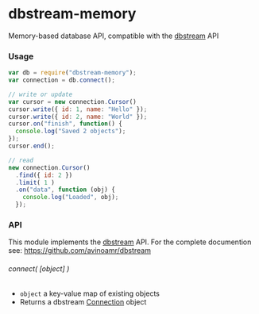 dbstream-memory
===============

Memory-based database API, compatible with the [dbstream](https://github.com/avinoamr/dbstream) API

### Usage

```javascript
var db = require("dbstream-memory");
var connection = db.connect();

// write or update
var cursor = new connection.Cursor()
cursor.write({ id: 1, name: "Hello" });
cursor.write({ id: 2, name: "World" });
cursor.on("finish", function() {
  console.log("Saved 2 objects");
});
cursor.end();

// read
new connection.Cursor()
  .find({ id: 2 })
  .limit( 1 )
  .on("data", function (obj) {
    console.log("Loaded", obj);
  });
```

### API

This module implements the [dbstream](https://github.com/avinoamr/dbstream) API. For the complete documention see: https://github.com/avinoamr/dbstream

###### connect( [object] )

* `object` a key-value map of existing objects
* Returns a dbstream [Connection](https://github.com/avinoamr/dbstream#connection) object


